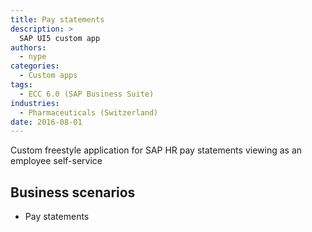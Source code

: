 ```yaml
---
title: Pay statements
description: >
  SAP UI5 custom app
authors:
  - nype
categories:
  - Custom apps
tags:
  - ECC 6.0 (SAP Business Suite)
industries:
  - Pharmaceuticals (Switzerland)
date: 2016-08-01
---
```


<!-- more -->

Custom freestyle application for SAP HR pay statements viewing as an employee self-service

## Business scenarios
- Pay statements



